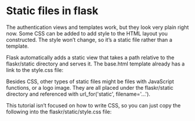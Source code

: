# Static files in flask

The authentication views and templates work, but they look very plain right now. Some CSS can be added to add style to the HTML layout you constructed. The style won’t change, so it’s a static file rather than a template.

Flask automatically adds a static view that takes a path relative to the flaskr/static directory and serves it. The base.html template already has a link to the style.css file:


Besides CSS, other types of static files might be files with JavaScript functions, or a logo image. They are all placed under the flaskr/static directory and referenced with url_for('static', filename='...').

This tutorial isn’t focused on how to write CSS, so you can just copy the following into the flaskr/static/style.css file:
